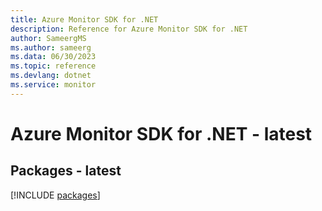 ```yaml
---
title: Azure Monitor SDK for .NET
description: Reference for Azure Monitor SDK for .NET
author: SameergMS
ms.author: sameerg
ms.data: 06/30/2023
ms.topic: reference
ms.devlang: dotnet
ms.service: monitor
---
```

# Azure Monitor SDK for .NET - latest
## Packages - latest
[!INCLUDE [packages](monitor-index.md)]